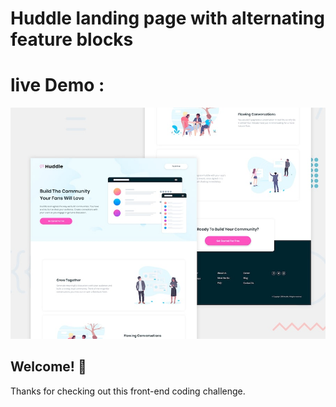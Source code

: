 # Huddle landing page with alternating feature blocks
# live Demo :
![Design preview for the Huddle landing page with alternating feature blocks coding challenge](./design/desktop-preview.jpg)

## Welcome! 👋

Thanks for checking out this front-end coding challenge.
